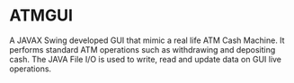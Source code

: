 # ATMGUI
A JAVAX Swing developed GUI that mimic a real life ATM Cash Machine.
It performs standard ATM operations such as withdrawing and depositing cash.
The JAVA File I/O is used to write, read and  update data on GUI live operations.

